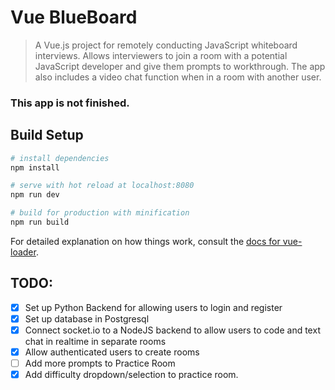 # Vue BlueBoard

> A Vue.js project for remotely conducting JavaScript whiteboard interviews. Allows interviewers to join a room with a potential JavaScript developer and give them prompts to workthrough. The app also includes a video chat function when in a room with another user.
### This app is not finished.


## Build Setup

``` bash
# install dependencies
npm install

# serve with hot reload at localhost:8080
npm run dev

# build for production with minification
npm run build
```

For detailed explanation on how things work, consult the [docs for vue-loader](http://vuejs.github.io/vue-loader).

## TODO:
- [X] Set up Python Backend for allowing users to login and register
- [X] Set up database in Postgresql
- [X] Connect socket.io to a NodeJS backend to allow users to code and text chat in realtime in separate rooms
- [X] Allow authenticated users to create rooms
- [ ] Add more prompts to Practice Room
- [X] Add difficulty dropdown/selection to practice room.